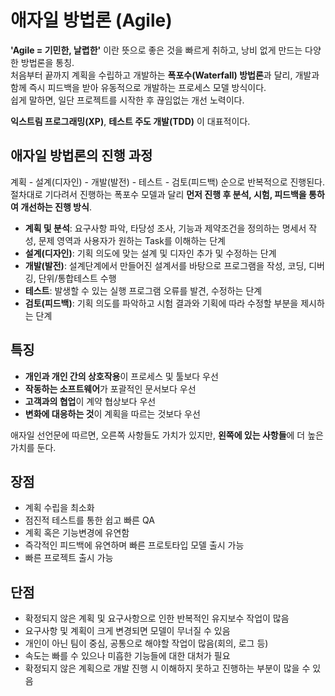 # 애자일 방법론 (Agile)

**'Agile = 기민한, 날렵한'** 이란 뜻으로 좋은 것을 빠르게 취하고, 낭비 없게 만드는 다양한 방법론을 통칭.  
처음부터 끝까지 계획을 수립하고 개발하는 **폭포수(Waterfall) 방법론**과 달리, 개발과 함께 즉시 피드백을 받아 유동적으로 개발하는 프로세스 모델 방식이다.  
쉽게 말하면, 일단 프로젝트를 시작한 후 끊임없는 개선 노력이다.

**익스트림 프로그래밍(XP)**, **테스트 주도 개발(TDD)** 이 대표적이다.

## 애자일 방법론의 진행 과정
계획 - 설계(디자인) - 개발(발전) - 테스트 - 검토(피드백) 순으로 반복적으로 진행된다.  
절차대로 기다려서 진행하는 폭포수 모델과 달리 **먼저 진행 후 분석, 시험, 피드백을 통하여 개선하는 진행 방식**.

- **계획 및 분석**: 요구사항 파악, 타당성 조사, 기능과 제약조건을 정의하는 명세서 작성, 문제 영역과 사용자가 원하는 Task를 이해하는 단계
- **설계(디자인)**: 기획 의도에 맞는 설계 및 디자인 추가 및 수정하는 단계
- **개발(발전)**: 설계단계에서 만들어진 설계서를 바탕으로 프로그램을 작성, 코딩, 디버깅, 단위/통합테스트 수행
- **테스트**: 발생할 수 있는 실행 프로그램 오류를 발견, 수정하는 단계
- **검토(피드백)**: 기획 의도를 파악하고 시험 결과와 기획에 따라 수정할 부분을 제시하는 단계

## 특징
- **개인과 개인 간의 상호작용**이 프로세스 및 툴보다 우선
- **작동하는 소프트웨어**가 포괄적인 문서보다 우선
- **고객과의 협업**이 계약 협상보다 우선
- **변화에 대응하는 것**이 계획을 따르는 것보다 우선

애자일 선언문에 따르면, 오른쪽 사항들도 가치가 있지만, **왼쪽에 있는 사항들**에 더 높은 가치를 둔다.

## 장점
- 계획 수립을 최소화
- 점진적 테스트를 통한 쉽고 빠른 QA
- 계획 혹은 기능변경에 유연함
- 즉각적인 피드백에 유연하며 빠른 프로토타입 모델 출시 가능
- 빠른 프로젝트 출시 가능

## 단점
- 확정되지 않은 계획 및 요구사항으로 인한 반복적인 유지보수 작업이 많음
- 요구사항 및 계획이 크게 변경되면 모델이 무너질 수 있음
- 개인이 아닌 팀이 중심, 공통으로 해야할 작업이 많음(회의, 로그 등)
- 속도는 빠를 수 있으나 미흡한 기능들에 대한 대처가 필요
- 확정되지 않은 계획으로 개발 진행 시 이해하지 못하고 진행하는 부분이 많을 수 있음
